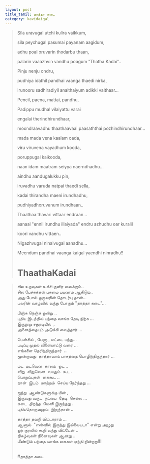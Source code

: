 ```yaml
---
layout: post
title_tamil: தாத்தா கடை
category: kavidaigal
---
```


<div id="english-poem">

> Sila uravugal utchi kulira vaikkum,
>
> sila peychugal pasumai payanam aagidum,
>
> adhu poal oruvarin thodarbu thaan,
>
> palarin vaaazhvin vandhu poagum "Thatha Kadai"..
>
>
>
> Pinju nenju ondru,
>
> pudhiya idathil pandhai vaanga thaedi nirka,
>
> irunooru sadhiradiyil anaithaiyum adikki vaithaar…
>
> Pencil, paena, mattai, pandhu,
>
> Padippu mudhal vilaiyattu varai
>
> engalai therindhirundhaar,
>
> moondraavadhu thaathaavaai paasaththai pozhindhirundhaar…
>
>
>
> mada mada vena kaalam oada,
>
> viru viruvena vayadhum kooda,
>
> poruppugal kaikooda,
>
> naan idam maatram seiyya naerndhadhu…
>
>
>
> aindhu aandugalukku pin,
>
> iruvadhu varuda natpai thaedi sella,
>
> kadai thirandha maeni irundhadhu,
>
> pudhiyadhoruvanum irundhaan..
>
>
>
> Thaathaa thavari vittaar endraan…
>
> aanaal "ennil irundhu illaiyada" endru azhudhu oar kuralil
>
> koori vandhu vittaen..
>
> Nigazhvugal ninaivugal aanadhu…
>
> Meendum pandhai vaanga kaigal yaendhi ninradhu!!
>
> # ThaathaKadai

</div>


<div id="tamil-poem">

> சில உறவுகள் உச்சி குளிர வைக்கும்..
> <br>சில பேச்சுக்கள் பசுமை பயணம் ஆகிடும்..
> <br>அது போல் ஒருவரின் தொடர்பு தான்…
> <br>பலரின் வாழ்வில் வந்து போகும் "தாத்தா கடை"…
>
> பிஞ்சு நெஞ்சு ஒன்று ..
> <br>புதிய இடத்தில் பந்தை வாங்க தேடி நிற்க …
> <br>இருநூறு சதுரடியில்  ,
> <br>அனைத்தையும் அடுக்கி வைத்தார் …
>
> பென்சில் , பேனா , மட்டை பந்து…
> <br>படிப்பு முதல் விளையாட்டு வரை …
> <br>எங்களை தெரிந்திருந்தார்  ..
> <br>மூன்றாவது  தாத்தாவாய் பாசத்தை பொழிந்திருந்தார் …
>
> மட  மடவென  காலம்  ஓட ..
> <br>விறு  விறுவென  வயதும்  கூட .
> <br>பொறுப்புகள்  கைகூட ..
> <br>நான்  இடம்  மாற்றம்  செய்ய நேர்ந்தது …
>
> ஐந்து  ஆண்டுகளுக்கு பின் ,
> <br>இருவது வருட  நட்பை  தேடி  செல்ல …
> <br>கடை  திறந்த  மேனி இருந்தது .
> <br>புதியதொருவனும்  இருந்தான் ..
>
> தாத்தா தவறி விட்டாராம் …
> <br>ஆனால்  "என்னில் இருந்து இல்லையடா" என்று அழுது
> <br>ஓர் குரலில் கூறி வந்து விட்டேன் ..
> <br>நிகழ்வுகள் நினைவுகள் ஆனது ..
> <br>மீண்டும் பந்தை வாங்க கைகள் ஏந்தி நின்றது!!!
>
> <br>#தாத்தா கடை

</div>